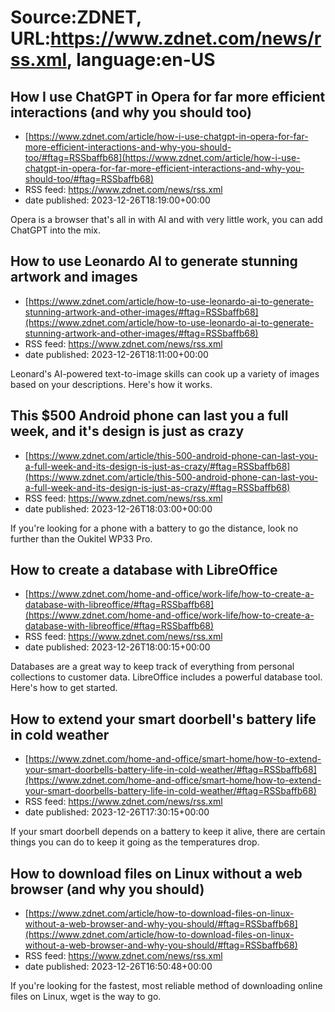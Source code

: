 # Source:ZDNET, URL:https://www.zdnet.com/news/rss.xml, language:en-US

## How I use ChatGPT in Opera for far more efficient interactions (and why you should too)
 - [https://www.zdnet.com/article/how-i-use-chatgpt-in-opera-for-far-more-efficient-interactions-and-why-you-should-too/#ftag=RSSbaffb68](https://www.zdnet.com/article/how-i-use-chatgpt-in-opera-for-far-more-efficient-interactions-and-why-you-should-too/#ftag=RSSbaffb68)
 - RSS feed: https://www.zdnet.com/news/rss.xml
 - date published: 2023-12-26T18:19:00+00:00

Opera is a browser that's all in with AI and with very little work, you can add ChatGPT into the mix.

## How to use Leonardo AI to generate stunning artwork and images
 - [https://www.zdnet.com/article/how-to-use-leonardo-ai-to-generate-stunning-artwork-and-other-images/#ftag=RSSbaffb68](https://www.zdnet.com/article/how-to-use-leonardo-ai-to-generate-stunning-artwork-and-other-images/#ftag=RSSbaffb68)
 - RSS feed: https://www.zdnet.com/news/rss.xml
 - date published: 2023-12-26T18:11:00+00:00

Leonard's AI-powered text-to-image skills can cook up a variety of images based on your descriptions. Here's how it works.

## This $500 Android phone can last you a full week, and it's design is just as crazy
 - [https://www.zdnet.com/article/this-500-android-phone-can-last-you-a-full-week-and-its-design-is-just-as-crazy/#ftag=RSSbaffb68](https://www.zdnet.com/article/this-500-android-phone-can-last-you-a-full-week-and-its-design-is-just-as-crazy/#ftag=RSSbaffb68)
 - RSS feed: https://www.zdnet.com/news/rss.xml
 - date published: 2023-12-26T18:03:00+00:00

If you're looking for a phone with a battery to go the distance, look no further than the Oukitel WP33 Pro.

## How to create a database with LibreOffice
 - [https://www.zdnet.com/home-and-office/work-life/how-to-create-a-database-with-libreoffice/#ftag=RSSbaffb68](https://www.zdnet.com/home-and-office/work-life/how-to-create-a-database-with-libreoffice/#ftag=RSSbaffb68)
 - RSS feed: https://www.zdnet.com/news/rss.xml
 - date published: 2023-12-26T18:00:15+00:00

Databases are a great way to keep track of everything from personal collections to customer data. LibreOffice includes a powerful database tool. Here's how to get started.

## How to extend your smart doorbell's battery life in cold weather
 - [https://www.zdnet.com/home-and-office/smart-home/how-to-extend-your-smart-doorbells-battery-life-in-cold-weather/#ftag=RSSbaffb68](https://www.zdnet.com/home-and-office/smart-home/how-to-extend-your-smart-doorbells-battery-life-in-cold-weather/#ftag=RSSbaffb68)
 - RSS feed: https://www.zdnet.com/news/rss.xml
 - date published: 2023-12-26T17:30:15+00:00

If your smart doorbell depends on a battery to keep it alive, there are certain things you can do to keep it going as the temperatures drop.

## How to download files on Linux without a web browser (and why you should)
 - [https://www.zdnet.com/article/how-to-download-files-on-linux-without-a-web-browser-and-why-you-should/#ftag=RSSbaffb68](https://www.zdnet.com/article/how-to-download-files-on-linux-without-a-web-browser-and-why-you-should/#ftag=RSSbaffb68)
 - RSS feed: https://www.zdnet.com/news/rss.xml
 - date published: 2023-12-26T16:50:48+00:00

If you're looking for the fastest, most reliable method of downloading online files on Linux, wget is the way to go.

